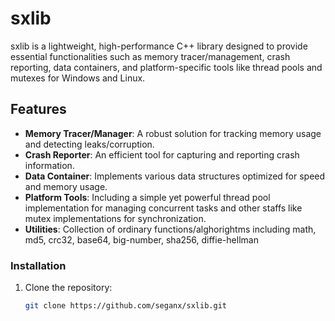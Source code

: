 
# sxlib

sxlib is a lightweight, high-performance C++ library designed to provide essential functionalities such as memory tracer/management, crash reporting, data containers, and platform-specific tools like thread pools and mutexes for Windows and Linux.

## Features

- **Memory Tracer/Manager**: A robust solution for tracking memory usage and detecting leaks/corruption.
- **Crash Reporter**: An efficient tool for capturing and reporting crash information.
- **Data Container**: Implements various data structures optimized for speed and memory usage.
- **Platform Tools**: Including a simple yet powerful thread pool implementation for managing concurrent tasks and other staffs like mutex implementations for synchronization.
- **Utilities**: Collection of ordinary functions/alghorightms including math, md5, crc32, base64, big-number, sha256, diffie-hellman

### Installation

1. Clone the repository:
   ```bash
   git clone https://github.com/seganx/sxlib.git
   ```

